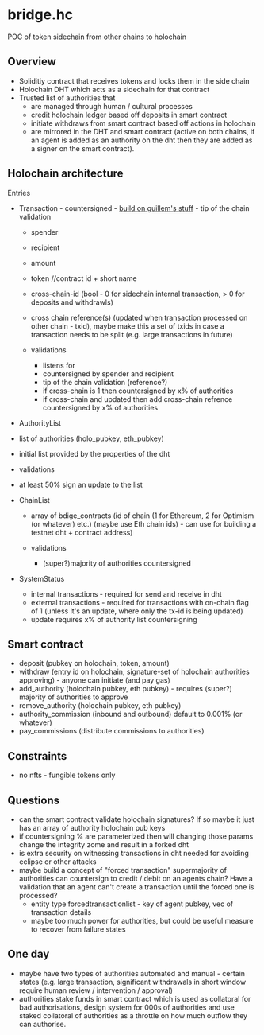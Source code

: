 # bridge.hc
POC of token sidechain from other chains to holochain

## Overview
- Soliditiy contract that receives tokens and locks them in the side chain
- Holochain DHT which acts as a sidechain for that contract
- Trusted list of authorities that
  - are managed through human / cultural processes
  - credit holochain ledger based off deposits in smart contract
  - initiate withdraws from smart contract based off actions in holochain
  - are mirrored in the DHT and smart contract (active on both chains, if an agent is added as an authority on the dht then they are added as a signer on the smart contract).


## Holochain architecture

Entries
- Transaction - countersigned - [build on guillem's stuff](https://github.com/darksoil-studio/mutual-credit/blob/main/libs/transactions/zomes/integrity/src/entry.rs) - tip of the chain validation
  - spender 
  - recipient
  - amount
  - token //contract id + short name
  - cross-chain-id (bool - 0 for sidechain internal transaction, > 0 for deposits and withdrawls) 
  - cross chain reference(s) (updated when transaction processed on other chain - txid), maybe make this a set of txids in case a transaction needs to be split (e.g. large transactions in future)
  
  - validations
    - listens for 
    - countersigned by spender and recipient
    - tip of the chain validation (reference?)
    - if cross-chain is 1 then countersigned by x% of authorities
    - if cross-chain and updated then add cross-chain refrence countersigned by x% of authorities
  
- AuthorityList 
 - list of authorities (holo_pubkey, eth_pubkey)
 - initial list provided by the properties of the dht
 
 - validations
  - at least 50% sign an update to the list
  
- ChainList
  - array of bdige_contracts (id of chain (1 for Ethereum, 2 for Optimism (or whatever) etc.) (maybe use Eth chain ids) - can use for building a testnet dht + contract address)
  
  - validations
    - (super?)majority of authorities countersigned
  
- SystemStatus
  - internal transactions - required for send and receive in dht
  - external transactions - required for transactions with on-chain flag of 1 (unless it's an update, where only the tx-id is being updated)
  - update requires x% of authority list countersigning
  
## Smart contract
- deposit (pubkey on holochain, token, amount)
- withdraw (entry id on holochain, signature-set of holochain authorities approving) - anyone can initiate (and pay gas)
- add_authority (holochain pubkey, eth pubkey) - requires (super?) majority of authorities to approve
- remove_authority (holochain pubkey, eth pubkey)
- authority_commission (inbound and outbound) default to 0.001% (or whatever) 
- pay_commissions (distribute commissions to authorities)

## Constraints
- no nfts - fungible tokens only

## Questions
- can the smart contract validate holochain signatures? If so maybe it just has an array of authority holochain pub keys
- if countersigning % are parameterized then will changing those params change the integrity zome and result in a forked dht
- is extra security on witnessing transactions in dht needed for avoiding eclipse or other attacks
- maybe build a concept of "forced transaction" supermajority of authorities can countersign to credit / debit on an agents chain? Have a validation that an agent can't create a transaction until the forced one is processed?
    - entity type forcedtransactionlist - key of agent pubkey, vec of transaction details
    - maybe too much power for authorities, but could be useful measure to recover from failure states

## One day
- maybe have two types of authorities automated and manual - certain states (e.g. large transaction, significant withdrawals in short window require human review / intervention / approval)
- authorities stake funds in smart contract which is used as collatoral for bad authorisations, design system for 000s of authorities and use staked collatoral of authorities as a throttle on how much outflow they can authorise.  


